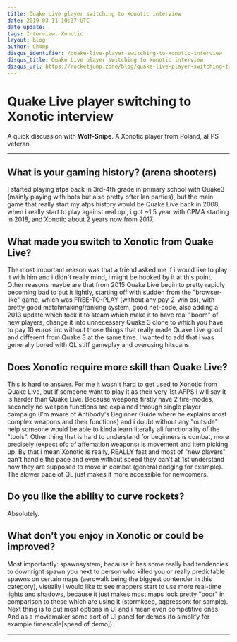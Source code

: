 ```yaml
---
title: Quake Live player switching to Xonotic interview
date: 2019-03-11 10:37 UTC
date_update:
tags: Interview, Xonotic
layout: blog
author: Ch4mp
disqus_identifier: /quake-live-player-switching-to-xonotic-interview
disqus_title: Quake Live player switching to Xonotic interview
disqus_url: https://rocketjump.zone/blog/quake-live-player-switching-to-xonotic-interview
---
```


<h1 class="w3-center">Quake Live player switching to Xonotic interview</h1>
<p class="w3-center">
A quick discussion with <b>Wolf-Snipe</b>. A Xonotic player from Poland, aFPS veteran.
</p>
<hr>

## What is your gaming history? (arena shooters)

I started playing afps back in 3rd-4th grade in primary school with Quake3 (mainly playing with bots but also pretty ofter lan parties), but the main game that really start my afps history would be Quake Live back in 2008, when i really start to play against real ppl, i got ~1.5 year with CPMA starting in 2018, and Xonotic about 2 years now from 2017.

## What made you switch to Xonotic from Quake Live?

The most important reason was that a friend asked me if i would like to play it with him and i didn't really mind, i might be hooked by it at this point. Other reasons maybe are that from 2015 Quake Live begin to pretty rapidly becoming bad to put it lightly, starting off with sudden from the "browser-like" game, which was FREE-TO-PLAY (without any pay-2-win bs), with pretty good matchmaking/ranking system, good net-code, also adding a 2013 update which took it to steam which make it to have real "boom" of new players, change it into unnecessary Quake 3 clone to which you have to pay 10 euros iirc without those things that really made Quake Live good and different from Quake 3 at the same time.
I wanted to add that i was generally bored with QL stiff gameplay and overusing hitscans.

## Does Xonotic require more skill than Quake Live?

This is hard to answer. For me it wasn't hard to get used to Xonotic from Quake Live, but if someone want to play it as their very 1st AFPS i will say it is harder than Quake Live. Because weapons firstly have 2 fire-modes, secondly no weapon functions are explained through single player campaign (I'm aware of Antibody's Beginner Guide where he explains most complex weapons and their functions) and i doubt without any "outside" help someone would be able to kinda learn literally all functionality of the "tools". Other thing that is hard to understand for beginners is combat, more precisely (expect ofc of affemation weapons) is movement and item picking up. By that i mean Xonotic is really, REALLY fast and most of "new players" can't handle the pace and even without speed they can't at 1st understand how they are supposed to move in combat (general dodging for example).  
The slower pace of QL just makes it more accessible for newcomers.

## Do you like the ability to curve rockets?

Absolutely.

## What don't you enjoy in Xonotic or could be improved?

Most importantly: spawnsystem, because it has some really bad tendencies to downright spawn you next to person who killed you or really predictable spawns on certain maps (aerowalk being the biggest contender in this category), visually i would like to see mappers start to use more real-time lights and shadows, because it just makes most maps look pretty
"poor" in comparison to these which are using it (stormkeep, aggressorx for sample). Next thing is to put most options in UI and i mean even competitive ones. And as a moviemaker some sort of UI panel for demos (to simplify for example timescale[speed of demo]).

<hr>
